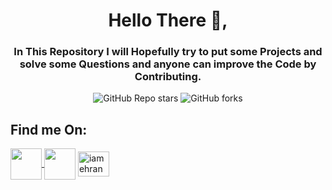 
<h1 align="center">Hello There 👋,</h1>
<h3 align="center">In This Repository I will Hopefully try to put some Projects and solve some Questions and anyone can improve the Code by Contributing.</h3>
<p align="center">
  <img alt="GitHub Repo stars" src="https://img.shields.io/github/stars/iamehran/Cpp?label=Repo%20Stars&style=social">
  <img alt="GitHub forks" src="https://img.shields.io/github/forks/iamehran/Cpp?style=social">
</p>
<h2>Find me On:</h2>
<a href="https://www.instagram.com/iamehraan/" target="blank"><img align="center" src="https://media.giphy.com/media/WyZy1cltG36Y04OCLG/giphy.gif" width="50px" /> </a> <a href="https://www.linkedin.com/in/mehran-firdous-78b582207/" target="blank"><img align="center" src="https://media.giphy.com/media/HQTYdpx1yhxWpugAi2/giphy.gif" width="50px" /></a> <a href="https://dev.to/iamehran" target="blank"><img align="center" src="https://cdn.jsdelivr.net/npm/simple-icons@3.0.1/icons/dev-dot-to.svg" alt="iamehran" height="40" width="50" /></a>

